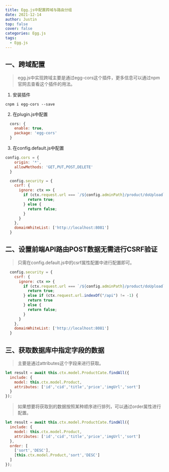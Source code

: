 ```yaml
---
title: Egg.js中配置跨域与路由分组
date: 2021-12-14
author: Justin
top: false
cover: false
categories: Egg.js
tags:
  - Egg.js
---
```


## 一、跨域配置
>egg.js中实现跨域主要是通过egg-cors这个插件，更多信息可以通过npm官网去查看这个插件的用法。

1. 安装插件

```shell
cnpm i egg-cors --save
```

2. 在plugin.js中配置

```js
  cors: {
    enable: true,
    package: 'egg-cors'
  }
```

3. 在config.default.js中配置

```js
config.cors = {
    origin: '*',
    allowMethods: 'GET,PUT,POST,DELETE'
  }

  config.security = {
    csrf: {
      ignore: ctx => {
        if (ctx.request.url === `/${config.adminPath}/product/doUpload`) {
          return true;
        } else {
          return false;
        }
      }
    },
    domainWhiteList: ['http://localhost:8081']
  }
```

## 二、设置前端API路由POST数据无需进行CSRF验证
>只需在config.default.js中的csrf属性配置中进行配置即可。

```js
  config.security = {
    csrf: {
      ignore: ctx => {
        if (ctx.request.url === `/${config.adminPath}/product/doUpload`) {
          return true;
        } else if (ctx.request.url.indexOf("/api") != -1) {
          return true
        } else {
          return false;
        }
      }
    },
    domainWhiteList: ['http://localhost:8081']
  }
```

## 三、获取数据库中指定字段的数据
>主要是通过attributes这个字段来进行获取。

```js
let result = await this.ctx.model.ProductCate.findAll({
  include: {
    model: this.ctx.model.Product,
    attributes: ['id','cid','title','price','imgUrl','sort']
  }
});
```

>如果想要将获取到的数据按照某种顺序进行排列，可以通过order属性进行配置。

```js
let result = await this.ctx.model.ProductCate.findAll({
  include: {
    model: this.ctx.model.Product,
    attributes: ['id','cid','title','price','imgUrl','sort']
  },
  order: [
    ['sort','DESC'],
    [this.ctx.model.Product,'sort','DESC']
  ]
});
```


